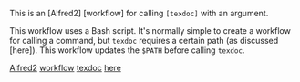 This is an [Alfred2] [workflow] for calling `[texdoc]` with an argument.

This workflow uses a Bash script. It's normally simple to create a workflow for
calling a command, but `texdoc` requires a certain path (as discussed [here]).
This workflow updates the `$PATH` before calling `texdoc`.

[Alfred2](http://www.alfredapp.com/)
[workflow](http://support.alfredapp.com/workflows)
[texdoc](http://tug.org/texdoc/)
[here](http://tex.stackexchange.com/questions/29109/use-texdoc-within-a-shell-script-in-alfred-app-doesnt-work)
